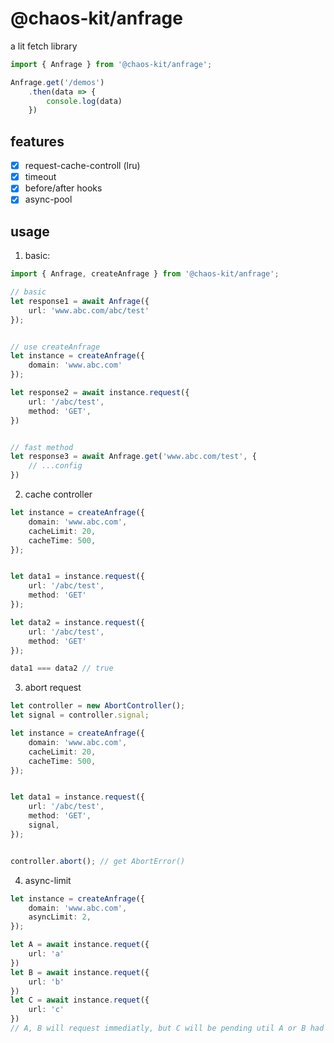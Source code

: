 # @chaos-kit/anfrage

a lit fetch library

```js
import { Anfrage } from '@chaos-kit/anfrage';

Anfrage.get('/demos')
    .then(data => {
        console.log(data)
    })
```

## features

- [x] request-cache-controll (lru)
- [x] timeout
- [x] before/after hooks
- [x] async-pool

## usage

1. basic:

```ts
import { Anfrage, createAnfrage } from '@chaos-kit/anfrage';

// basic
let response1 = await Anfrage({
    url: 'www.abc.com/abc/test'
});


// use createAnfrage
let instance = createAnfrage({
    domain: 'www.abc.com'
});

let response2 = await instance.request({
    url: '/abc/test',
    method: 'GET',
})


// fast method
let response3 = await Anfrage.get('www.abc.com/test', {
    // ...config
})
```

2. cache controller

```ts
let instance = createAnfrage({
    domain: 'www.abc.com',
    cacheLimit: 20,
    cacheTime: 500,
});


let data1 = instance.request({
    url: '/abc/test',
    method: 'GET'
});

let data2 = instance.request({
    url: '/abc/test',
    method: 'GET'
});

data1 === data2 // true
```

3. abort request

```ts
let controller = new AbortController();
let signal = controller.signal;

let instance = createAnfrage({
    domain: 'www.abc.com',
    cacheLimit: 20,
    cacheTime: 500,
});


let data1 = instance.request({
    url: '/abc/test',
    method: 'GET',
    signal,
});


controller.abort(); // get AbortError()
```

4. async-limit

```ts
let instance = createAnfrage({
    domain: 'www.abc.com',
    asyncLimit: 2,
});

let A = await instance.requet({
    url: 'a'
})
let B = await instance.requet({
    url: 'b'
})
let C = await instance.requet({
    url: 'c'
})
// A, B will request immediatly, but C will be pending util A or B had finished
```


